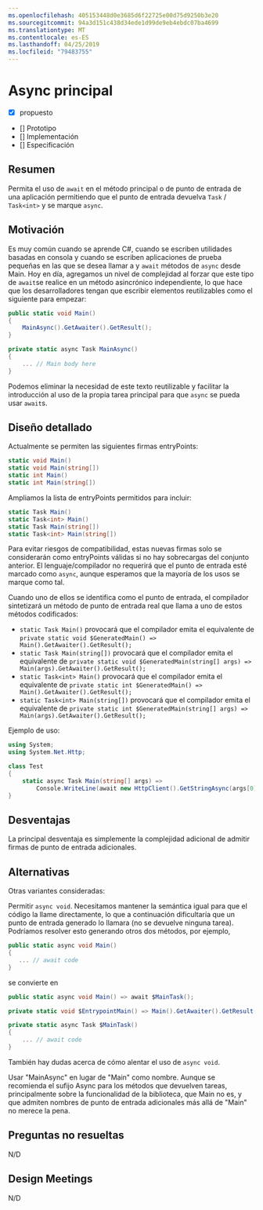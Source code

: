 ```yaml
---
ms.openlocfilehash: 405153448d0e3685d6f22725e00d75d9250b3e20
ms.sourcegitcommit: 94a3d151c438d34ede1d99de9eb4ebdc07ba4699
ms.translationtype: MT
ms.contentlocale: es-ES
ms.lasthandoff: 04/25/2019
ms.locfileid: "79483755"
---
```

# <a name="async-main"></a>Async principal

* [x] propuesto
* [] Prototipo
* [] Implementación
* [] Especificación

## <a name="summary"></a>Resumen
[summary]: #summary

Permita el uso de `await` en el método principal o de punto de entrada de una aplicación permitiendo que el punto de entrada devuelva `Task` / `Task<int>` y se marque `async`.

## <a name="motivation"></a>Motivación
[motivation]: #motivation

Es muy común cuando se aprende C#, cuando se escriben utilidades basadas en consola y cuando se escriben aplicaciones de prueba pequeñas en las que se desea llamar a y `await` métodos de `async` desde Main.  Hoy en día, agregamos un nivel de complejidad al forzar que este tipo de `await`se realice en un método asincrónico independiente, lo que hace que los desarrolladores tengan que escribir elementos reutilizables como el siguiente para empezar:

```csharp
public static void Main()
{
    MainAsync().GetAwaiter().GetResult();
}

private static async Task MainAsync()
{
    ... // Main body here
}
```

Podemos eliminar la necesidad de este texto reutilizable y facilitar la introducción al uso de la propia tarea principal para que `async` se pueda usar `await`s.

## <a name="detailed-design"></a>Diseño detallado
[design]: #detailed-design

Actualmente se permiten las siguientes firmas entryPoints:

```csharp
static void Main()
static void Main(string[])
static int Main()
static int Main(string[])
```

Ampliamos la lista de entryPoints permitidos para incluir:

```csharp
static Task Main()
static Task<int> Main()
static Task Main(string[])
static Task<int> Main(string[])
```

Para evitar riesgos de compatibilidad, estas nuevas firmas solo se considerarán como entryPoints válidas si no hay sobrecargas del conjunto anterior.
El lenguaje/compilador no requerirá que el punto de entrada esté marcado como `async`, aunque esperamos que la mayoría de los usos se marque como tal.

Cuando uno de ellos se identifica como el punto de entrada, el compilador sintetizará un método de punto de entrada real que llama a uno de estos métodos codificados:
- ```static Task Main()``` provocará que el compilador emita el equivalente de ```private static void $GeneratedMain() => Main().GetAwaiter().GetResult();```
- ```static Task Main(string[])``` provocará que el compilador emita el equivalente de ```private static void $GeneratedMain(string[] args) => Main(args).GetAwaiter().GetResult();```
- ```static Task<int> Main()``` provocará que el compilador emita el equivalente de ```private static int $GeneratedMain() => Main().GetAwaiter().GetResult();```
- ```static Task<int> Main(string[])``` provocará que el compilador emita el equivalente de ```private static int $GeneratedMain(string[] args) => Main(args).GetAwaiter().GetResult();```

Ejemplo de uso:

```csharp
using System;
using System.Net.Http;

class Test
{
    static async Task Main(string[] args) =>
        Console.WriteLine(await new HttpClient().GetStringAsync(args[0]));
}
```

## <a name="drawbacks"></a>Desventajas
[drawbacks]: #drawbacks

La principal desventaja es simplemente la complejidad adicional de admitir firmas de punto de entrada adicionales.

## <a name="alternatives"></a>Alternativas
[alternatives]: #alternatives

Otras variantes consideradas:

Permitir `async void`.  Necesitamos mantener la semántica igual para que el código la llame directamente, lo que a continuación dificultaría que un punto de entrada generado lo llamara (no se devuelve ninguna tarea).  Podríamos resolver esto generando otros dos métodos, por ejemplo,

```csharp
public static async void Main()
{
   ... // await code
}
```

se convierte en

```csharp
public static async void Main() => await $MainTask();

private static void $EntrypointMain() => Main().GetAwaiter().GetResult();

private static async Task $MainTask()
{
    ... // await code
}
```

También hay dudas acerca de cómo alentar el uso de `async void`.

Usar "MainAsync" en lugar de "Main" como nombre.  Aunque se recomienda el sufijo Async para los métodos que devuelven tareas, principalmente sobre la funcionalidad de la biblioteca, que Main no es, y que admiten nombres de punto de entrada adicionales más allá de "Main" no merece la pena.

## <a name="unresolved-questions"></a>Preguntas no resueltas
[unresolved]: #unresolved-questions

N/D

## <a name="design-meetings"></a>Design Meetings

N/D
